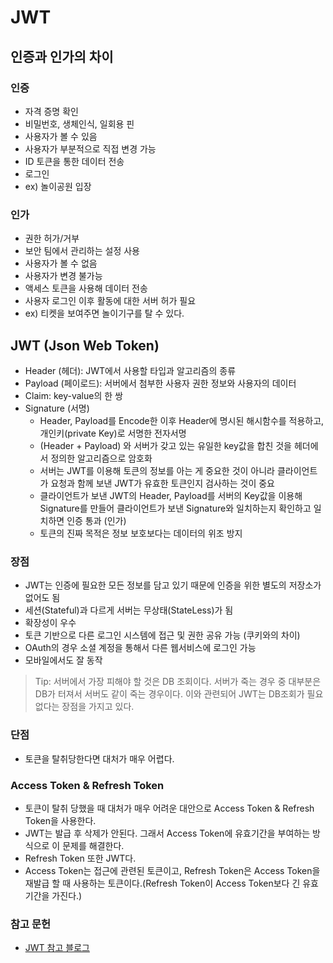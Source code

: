 # JWT

## 인증과 인가의 차이

### 인증

- 자격 증명 확인
- 비밀번호, 생체인식, 일회용 핀
- 사용자가 볼 수 있음
- 사용자가 부분적으로 직접 변경 가능
- ID 토큰을 통한 데이터 전송
- 로그인
- ex) 놀이공원 입장

### 인가

- 권한 허가/거부
- 보안 팀에서 관리하는 설정 사용
- 사용자가 볼 수 없음
- 사용자가 변경 불가능
- 액세스 토큰을 사용해 데이터 전송
- 사용자 로그인 이후 활동에 대한 서버 허가 필요
- ex) 티켓을 보여주면 놀이기구를 탈 수 있다.

## JWT (Json Web Token)

- Header (헤더): JWT에서 사용할 타입과 알고리즘의 종류
- Payload (페이로드): 서버에서 첨부한 사용자 권한 정보와 사용자의 데이터
- Claim: key-value의 한 쌍
- Signature (서명)
  - Header, Payload를 Encode한 이후 Header에 명시된 해시함수를 적용하고, 개인키(private Key)로 서명한 전자서명
  - (Header + Payload) 와 서버가 갖고 있는 유일한 key값을 합친 것을 헤더에서 정의한 알고리즘으로 암호화
  - 서버는 JWT를 이용해 토큰의 정보를 아는 게 중요한 것이 아니라 클라이언트가 요청과 함께 보낸 JWT가 유효한 토큰인지 검사하는 것이 중요
  - 클라이언트가 보낸 JWT의 Header, Payload를 서버의 Key값을 이용해 Signature를 만들어 클라이언트가 보낸 Signature와 일치하는지 확인하고 일치하면 인증 통과 (인가)
  - 토큰의 진짜 목적은 정보 보호보다는 데이터의 위조 방지

### 장점

- JWT는 인증에 필요한 모든 정보를 담고 있기 때문에 인증을 위한 별도의 저장소가 없어도 됨
- 세션(Stateful)과 다르게 서버는 무상태(StateLess)가 됨
- 확장성이 우수
- 토큰 기반으로 다른 로그인 시스템에 접근 및 권한 공유 가능 (쿠키와의 차이)
- OAuth의 경우 소셜 계정을 통해서 다른 웹서비스에 로그인 가능
- 모바일에서도 잘 동작

> Tip: 서버에서 가장 피해야 할 것은 DB 조회이다. 서버가 죽는 경우 중 대부분은 DB가 터져서 서버도 같이 죽는 경우이다. 이와 관련되어 JWT는 DB조회가 필요없다는 장점을 가지고 있다.

### 단점

- 토큰을 탈취당한다면 대처가 매우 어렵다.

### Access Token & Refresh Token

- 토큰이 탈취 당했을 때 대처가 매우 어려운 대안으로 Access Token & Refresh Token을 사용한다.
- JWT는 발급 후 삭제가 안된다. 그래서 Access Token에 유효기간을 부여하는 방식으로 이 문제를 해결한다.
- Refresh Token 또한 JWT다.
- Access Token는 접근에 관련된 토큰이고, Refresh Token은 Access Token을 재발급 할 때 사용하는 토큰이다.(Refresh Token이 Access Token보다 긴 유효기간을 가진다.)

### 참고 문헌

- [JWT 참고 블로그](https://coding-hyeok.tistory.com/86)
